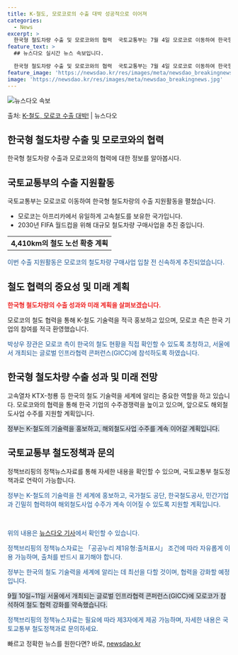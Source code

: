 ```yaml
---
title: K-철도, 모로코로의 수출 대박 성공적으로 이어져
categories:
  - News
excerpt: >
  한국형 철도차량 수출 및 모로코와의 협력  국토교통부는 7월 4일 모로코로 이동하여 한국형 철도차량의 수출 …
feature_text: >
  ## 뉴스다오 실시간 뉴스 속보입니다.

  한국형 철도차량 수출 및 모로코와의 협력  국토교통부는 7월 4일 모로코로 이동하여 한국형 철도차량의 수출 …
feature_image: 'https://newsdao.kr/res/images/meta/newsdao_breakingnews.jpg'
image: 'https://newsdao.kr/res/images/meta/newsdao_breakingnews.jpg'
---
```


![뉴스다오 속보](https://newsdao.kr/res/images/meta/newsdao_breakingnews.jpg)

<p>출처: <a href="https://newsdao.kr/4646" rel="dofollow">K-철도, 모로코 수출 대박!</a> | 뉴스다오</p>

<h2 data-ke-size="size26">한국형 철도차량 수출 및 모로코와의 협력</h2>
<p data-ke-size="size16">한국형 철도차량 수출과 모로코와의 협력에 대한 정보를 알아봅시다.</p>

<h2>국토교통부의 수출 지원활동</h2>
<p data-ke-size="size16">국토교통부는 모로코로 이동하여 한국형 철도차량의 수출 지원활동을 펼쳤습니다.</p>
<ul>
  <li>모로코는 아프리카에서 유일하게 고속철도를 보유한 국가입니다.</li>
  <li>2030년 FIFA 월드컵을 위해 대규모 철도차량 구매사업을 추진 중입니다.</li>
</ul>
<table>
  <tr>
    <td style="text-align: center; height: 17px;"><b>4,410km의 철도 노선 확충 계획</b></td>
  </tr>
</table>
<p><span style="color: #1a5490;">이번 수출 지원활동은 모로코의 철도차량 구매사업 입찰 전 신속하게 추진되었습니다.</span></p>

<h2>철도 협력의 중요성 및 미래 계획</h2>
<p data-ke-size="size16"><b><span style="color: #ee2323;">한국형 철도차량의 수출 성과와 미래 계획을 살펴보겠습니다.</span></b></p>
<p>모로코의 철도 협력을 통해 K-철도 기술력을 적극 홍보하고 있으며, 모로코 측은 한국 기업의 참여를 적극 환영했습니다.</p>
<p><span style="color: #1a5490;">박상우 장관은 모로코 측이 한국의 철도 현황을 직접 확인할 수 있도록 초청하고, 서울에서 개최되는 글로벌 인프라협력 콘퍼런스(GICC)에 참석하도록 하였습니다.</span></p>

<h2>한국형 철도차량 수출 성과 및 미래 전망</h2>
<p data-ke-size="size16">고속열차 KTX-청룡 등 한국의 철도 기술력을 세계에 알리는 중요한 역할을 하고 있습니다. 모로코와의 협력을 통해 한국 기업의 수주경쟁력을 높이고 있으며, 앞으로도 해외철도사업 수주를 지원할 계획입니다.</p>
<p><span style="background-color: #21538527;">정부는 K-철도의 기술력을 홍보하고, 해외철도사업 수주를 계속 이어갈 계획입니다.</span></p>

<h2>국토교통부 철도정책과 문의</h2>
<p>정책브리핑의 정책뉴스자료를 통해 자세한 내용을 확인할 수 있으며, 국토교통부 철도정책과로 연락이 가능합니다.</p>
<p><span style="color: #1a5490;">정부는 K-철도의 기술력을 전 세계에 홍보하고, 국가철도 공단, 한국철도공사, 민간기업과 긴밀히 협력하여 해외철도사업 수주가 계속 이어질 수 있도록 지원할 계획입니다.</span></p>

<p data-ke-size="size16">&nbsp;</p>
<p><span style="color: #1a5490;">위의 내용은 <a href="https://newsdao.kr/4646">뉴스다오 기사</a>에서 확인할 수 있습니다.</span></p>
<p><span style="color: #1a5490;">정책브리핑의 정책뉴스자료는 「공공누리 제1유형:출처표시」 조건에 따라 자유롭게 이용 가능하며, 출처를 반드시 표기해야 합니다.</span></p>
<p><span style="color: #1a5490;">정부는 한국의 철도 기술력을 세계에 알리는 데 최선을 다할 것이며, 협력을 강화할 예정입니다.</span></p>
<p><span style="background-color: #21538527;">9월 10일~11일 서울에서 개최되는 글로벌 인프라협력 콘퍼런스(GICC)에 모로코가 참석하여 철도 협력 강화를 약속했습니다.</span></p>
<p><span style="color: #1a5490;">정책브리핑의 정책뉴스자료는 필요에 따라 제3자에게 제공 가능하며, 자세한 내용은 국토교통부 철도정책과로 문의하세요.</span></p> 

빠르고 정확한 뉴스를 원한다면? 바로, <a href="https://newsdao.kr" rel="dofollow">newsdao.kr</a>


